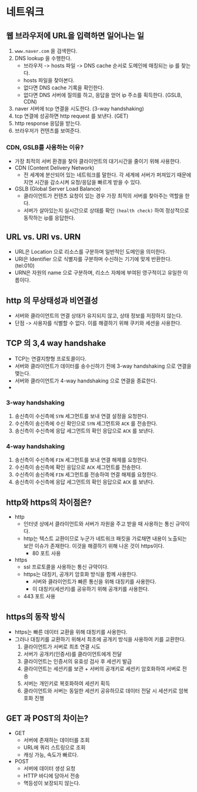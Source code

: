 # 네트워크
## 웹 브라우저에 URL을 입력하면 일어나는 일
1. `www.naver.com` 을 검색한다.
2. DNS lookup 을 수행한다.
   -  브라우저 -> hosts 파일 -> DNS cache 순서로 도메인에 매칭되는 ip 를 찾는다.
   -  hosts 파일을 찾아본다.
   -  없다면 DNS cache 기록을 확인한다.
   -  없다면 DNS 서버에 질의를 하고, 응답을 얻어 ip 주소를 획득한다. (GSLB, CDN)
3. naver 서버에 tcp 연결을 시도한다. (3-way handshaking)
4. tcp 연결에 성공하면 http request 를 보낸다. (GET)
5. http response 응답을 받는다.
6. 브라우저가 컨텐츠를 보여준다.

### CDN, GSLB를 사용하는 이유?
- 가장 최적의 서버 환경을 찾아 클라이언트의 대기시간을 줄이기 위해 사용한다.
- CDN (Content Delivery Network)
  - 전 세계에 분산되어 있는 네트워크를 말한다. 각 세계에 서버가 퍼져있기 때문에 지연 시간을 감소시켜 요청/응답을 빠르게 받을 수 있다.
- GSLB (Global Server Load Balance)
  - 클라이언트가 컨텐츠 요청이 있는 경우 가장 최적의 서버를 찾아주는 역할을 한다.
  - 서버가 살아있는지 실시간으로 상태를 확인 `(health check)` 하여 정상적으로 동작하는 ip를 응답한다.

## URL vs. URI vs. URN
- URL은 Location 으로 리소스를 구분하며 일반적인 도메인을 의미한다.
- URI은 Identifier 으로 식별자를 구분하며 수신하는 기기에 맞게 반환한다. (tel:010)
- URN은 자원의 name 으로 구분하며, 리소스 자체에 부여된 영구적이고 유일한 이름이다.

## http 의 무상태성과 비연결성
- 서버와 클라이언트의 연결 상태가 유지되지 않고, 상태 정보를 저장하지 않는다.
- 단점 -> 사용자를 식별할 수 없다. 이를 해결하기 위해 쿠키와 세션을 사용한다.

## TCP 의 3,4 way handshake
- TCP는 연결지향형 프로토콜이다.
- 서버와 클라이언트가 데이터를 송수신하기 전에 3-way handshaking 으로 연결을 맺는다.
- 서버와 클라이언트가 4-way handshaking 으로 연결을 종료한다.
- 
### 3-way handshaking
1. 송신측이 수신측에 `SYN` 세그먼트를 보내 연결 설정을 요청한다.
2. 수신측이 송신측에 수신 확인으로 `SYN` 세그먼트와 `ACK` 를 전송한다.
3. 송신측이 수신측에 응답 세그먼트의 확인 응답으로 `ACK` 를 보낸다.

### 4-way handshaking
1. 송신측이 수신측에 `FIN` 세그먼트를 보내 연결 해제를 요청한다.
2. 수신측이 송신측에 확인 응답으로 `ACK` 세그먼트를 전송한다.
3. 수신측이 송신측에 `FIN` 세그먼트를 전송하여 연결 해제를 요청한다.
4. 송신측이 수신측에 응답 세그먼트의 확인 응답으로 `ACK` 를 보낸다.

## http와 https의 차이점은?
- http
  - 인터넷 상에서 클라이언트와 서버가 자원을 주고 받을 때 사용하는 통신 규약이다.
  - http는 텍스트 교환이므로 누군가 네트워크 패킷을 가로채면 내용이 노출되는 보안 이슈가 존재한다. 이것을 해결하기 위해 나온 것이 https이다.
    - 80 포트 사용
- https
  - ssl 프로토콜을 사용하는 통신 규약이다.
  - https는 대칭키, 공개키 암호화 방식을 함께 사용한다.
    - 서버와 클라이언트가 빠른 통신을 위해 대칭키를 사용한다.
    - 이 대칭키(세션키)를 공유하기 위해 공개키를 사용한다.
  - 443 포트 사용

## https의 동작 방식
- https는 빠른 데이터 교환을 위해 대칭키를 사용한다.
- 그러나 대칭키를 교환하기 위해서 최초에 공개키 방식을 사용하여 키를 교환한다.
    1. 클라이언트가 서버로 최초 연결 시도
    2. 서버가 공개키(인증서)를 클라이언트에게 전달
    3. 클라이언트는 인증서의 유효성 검사 후 세션키 발급
    4. 클라이언트는 세션키를 보관 + 서버의 공개키로 세션키 암호화하여 서버로 전송
    5. 서버는 개인키로 복호화하여 세션키 획득
    6. 클라이언트와 서버는 동일한 세션키 공유하므로 데이터 전달 시 세션키로 암복호화 진행

## GET 과 POST의 차이는?
- GET
  - 서버에 존재하는 데이터를 조회
  - URL에 쿼리 스트링으로 조회
  - 캐싱 가능, 속도가 빠르다.
- POST
  - 서버에 데이터 생성 요청
  - HTTP 바디에 담아서 전송
  - 멱등성이 보장되지 않는다.

